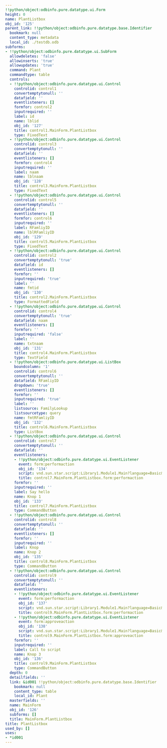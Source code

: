 ```yaml
---
!!python/object:odbinfo.pure.datatype.ui.Form
height: 0
name: PlantListbox
obj_id: '125'
parent_link: !!python/object:odbinfo.pure.datatype.base.Identifier
  bookmark: null
  content_type: metadata
  local_id: ./testdb.odb
subforms:
- !!python/object:odbinfo.pure.datatype.ui.SubForm
  allowdeletes: 'false'
  allowinserts: 'true'
  allowupdates: 'true'
  command: Plant
  commandtype: table
  controls:
  - !!python/object:odbinfo.pure.datatype.ui.Control
    controlid: control1
    convertemptytonull: ''
    datafield: ''
    eventlisteners: []
    formfor: control2
    inputrequired: ''
    label: id
    name: lblid
    obj_id: '127'
    title: control1.MainForm.PlantListbox
    type: FixedText
  - !!python/object:odbinfo.pure.datatype.ui.Control
    controlid: control3
    convertemptytonull: ''
    datafield: ''
    eventlisteners: []
    formfor: control4
    inputrequired: ''
    label: naam
    name: lblnaam
    obj_id: '128'
    title: control3.MainForm.PlantListbox
    type: FixedText
  - !!python/object:odbinfo.pure.datatype.ui.Control
    controlid: control5
    convertemptytonull: ''
    datafield: ''
    eventlisteners: []
    formfor: control6
    inputrequired: ''
    label: RFamliyID
    name: lblRFamliyID
    obj_id: '129'
    title: control5.MainForm.PlantListbox
    type: FixedText
  - !!python/object:odbinfo.pure.datatype.ui.Control
    controlid: control2
    convertemptytonull: 'true'
    datafield: id
    eventlisteners: []
    formfor: ''
    inputrequired: 'true'
    label: ''
    name: fmtid
    obj_id: '130'
    title: control2.MainForm.PlantListbox
    type: FormattedField
  - !!python/object:odbinfo.pure.datatype.ui.Control
    controlid: control4
    convertemptytonull: 'true'
    datafield: naam
    eventlisteners: []
    formfor: ''
    inputrequired: 'false'
    label: ''
    name: txtnaam
    obj_id: '131'
    title: control4.MainForm.PlantListbox
    type: TextField
  - !!python/object:odbinfo.pure.datatype.ui.ListBox
    boundcolumn: '1'
    controlid: control6
    convertemptytonull: ''
    datafield: RFamliyID
    dropdown: 'true'
    eventlisteners: []
    formfor: ''
    inputrequired: 'true'
    label: ''
    listsource: FamilyLookup
    listsourcetype: query
    name: fmtRFamliyID
    obj_id: '132'
    title: control6.MainForm.PlantListbox
    type: ListBox
  - !!python/object:odbinfo.pure.datatype.ui.Control
    controlid: control7
    convertemptytonull: ''
    datafield: ''
    eventlisteners:
    - !!python/object:odbinfo.pure.datatype.ui.EventListener
      event: form:performaction
      obj_id: '134'
      script: vnd.sun.star.script:Library1.Module1.Main?language=Basic&location=document
      title: control7.MainForm.PlantListbox.form:performaction
    formfor: ''
    inputrequired: ''
    label: Say hello
    name: Knop 1
    obj_id: '133'
    title: control7.MainForm.PlantListbox
    type: CommandButton
  - !!python/object:odbinfo.pure.datatype.ui.Control
    controlid: control8
    convertemptytonull: ''
    datafield: ''
    eventlisteners: []
    formfor: ''
    inputrequired: ''
    label: Knop
    name: Knop 2
    obj_id: '135'
    title: control8.MainForm.PlantListbox
    type: CommandButton
  - !!python/object:odbinfo.pure.datatype.ui.Control
    controlid: control9
    convertemptytonull: ''
    datafield: ''
    eventlisteners:
    - !!python/object:odbinfo.pure.datatype.ui.EventListener
      event: form:performaction
      obj_id: '137'
      script: vnd.sun.star.script:Library1.Module1.Main?language=Basic&location=document
      title: control9.MainForm.PlantListbox.form:performaction
    - !!python/object:odbinfo.pure.datatype.ui.EventListener
      event: form:approveaction
      obj_id: '138'
      script: vnd.sun.star.script:Library1.Module1.Main?language=Basic&location=document
      title: control9.MainForm.PlantListbox.form:approveaction
    formfor: ''
    inputrequired: ''
    label: Call to script
    name: Knop 3
    obj_id: '136'
    title: control9.MainForm.PlantListbox
    type: CommandButton
  depth: 0
  detailfields: ''
  link: &id001 !!python/object:odbinfo.pure.datatype.base.Identifier
    bookmark: null
    content_type: table
    local_id: Plant
  masterfields: ''
  name: MainForm
  obj_id: '126'
  subforms: []
  title: MainForm.PlantListbox
title: PlantListbox
used_by: []
uses:
- *id001
---
```

